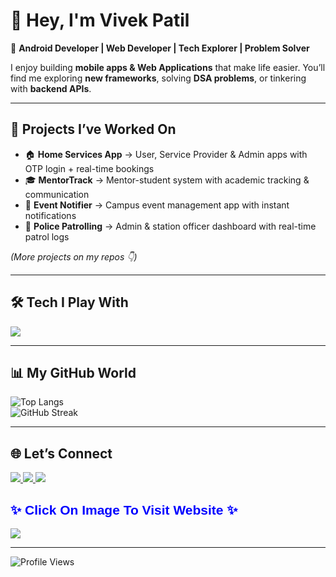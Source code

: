 # 👋 Hey, I'm Vivek Patil  

🎯 **Android Developer | Web Developer | Tech Explorer | Problem Solver**  

I enjoy building **mobile apps & Web Applications** that make life easier. 
You’ll find me exploring **new frameworks**, solving **DSA problems**, or tinkering with **backend APIs**.  

---

## 🧩 Projects I’ve Worked On
- 🏠 **Home Services App** → User, Service Provider & Admin apps with OTP login + real-time bookings  
- 🎓 **MentorTrack** → Mentor-student system with academic tracking & communication  
- 🎉 **Event Notifier** → Campus event management app with instant notifications  
- 🚓 **Police Patrolling** → Admin & station officer dashboard with real-time patrol logs  

*(More projects on my repos 👇)*  

---

## 🛠 Tech I Play With
<p>
  <img src="https://skillicons.dev/icons?i=java,androidstudio,firebase,python,fastapi,react,mysql,mongodb,git,github,vscode" />
</p>

---

## 📊 My GitHub World
![Top Langs](https://github-readme-stats.vercel.app/api/top-langs/?username=VivekPatil-2006&layout=compact&theme=radical)  
![GitHub Streak](https://github-readme-streak-stats.herokuapp.com/?user=VivekPatil-2006&theme=radical)  

---

## 🌐 Let’s Connect
<p>
  <a href="https://www.linkedin.com/in/vivekpatil06/" target="_blank">
    <img src="https://img.shields.io/badge/LinkedIn-blue?style=for-the-badge&logo=linkedin" />
  </a>
  <a href="mailto:vivek.j.patil2006@gmail.com">
    <img src="https://img.shields.io/badge/Email-red?style=for-the-badge&logo=gmail&logoColor=white" />
  </a>
  <a href="https://github.com/VivekPatil-2006">
    <img src="https://img.shields.io/badge/GitHub-black?style=for-the-badge&logo=github" />
  </a>

  <h2>
  <font color="blue" face="Arial">✨ Click On Image To Visit Website ✨</font>
  </h2>

  <a href="https://dapper-pie-4e623d.netlify.app/" target="_blank">
    <img src="https://www.vhv.rs/dpng/d/247-2473909_portfolio-logo-png-portfolio-text-png-transparent-png.png" />
  </a>
</p>

---

![Profile Views](https://komarev.com/ghpvc/?username=VivekPatil-2006&color=blue)
